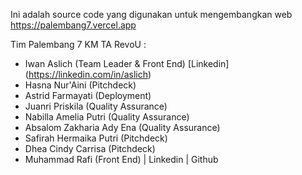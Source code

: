 Ini adalah source code yang digunakan untuk mengembangkan web https://palembang7.vercel.app

Tim Palembang 7 KM TA RevoU :
- Iwan Aslich (Team Leader & Front End) [Linkedin] (https://linkedin.com/in/aslich)
- Hasna Nur'Aini (Pitchdeck) 
- Astrid Farmayati (Deployment) 
- Juanri Priskila (Quality Assurance) 
- Nabilla Amelia Putri (Quality Assurance) 
- Absalom Zakharia Ady Ena (Quality Assurance) 
- Safirah Hermaika Putri (Pitchdeck)
- Dhea Cindy Carrisa (Pitchdeck)
- Muhammad Rafi (Front End) | Linkedin | Github
